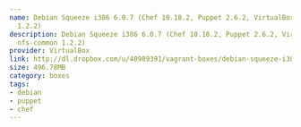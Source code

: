 ```yaml
---
name: Debian Squeeze i386 6.0.7 (Chef 10.18.2, Puppet 2.6.2, VirtualBox 4.2.6, nfs-common
  1.2.2)
description: Debian Squeeze i386 6.0.7 (Chef 10.18.2, Puppet 2.6.2, VirtualBox 4.2.6,
  nfs-common 1.2.2)
provider: VirtualBox
link: http://dl.dropbox.com/u/40989391/vagrant-boxes/debian-squeeze-i386.box
size: 496.78MB
category: boxes
tags:
- debian
- puppet
- chef
---
```

